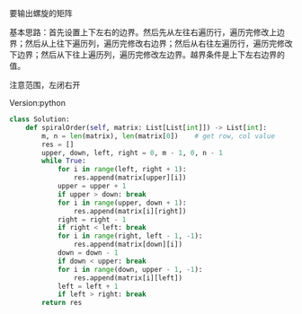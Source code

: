 要输出螺旋的矩阵

基本思路：首先设置上下左右的边界。然后先从左往右遍历行，遍历完修改上边界；然后从上往下遍历列，遍历完修改右边界；然后从右往左遍历行，遍历完修改下边界；然后从下往上遍历列，遍历完修改左边界。越界条件是上下左右边界的值。

注意范围，左闭右开

Version:python
~~~python
class Solution:
    def spiralOrder(self, matrix: List[List[int]]) -> List[int]:
        m, n = len(matrix), len(matrix[0])    # get row, col value
        res = []
        upper, down, left, right = 0, m - 1, 0, n - 1
        while True:
            for i in range(left, right + 1):
                res.append(matrix[upper][i])
            upper = upper + 1
            if upper > down: break
            for i in range(upper, down + 1):
                res.append(matrix[i][right])
            right = right - 1
            if right < left: break
            for i in range(right, left - 1, -1):
                res.append(matrix[down][i])
            down = down - 1
            if down < upper: break
            for i in range(down, upper - 1, -1):
                res.append(matrix[i][left])
            left = left + 1
            if left > right: break
        return res
~~~
